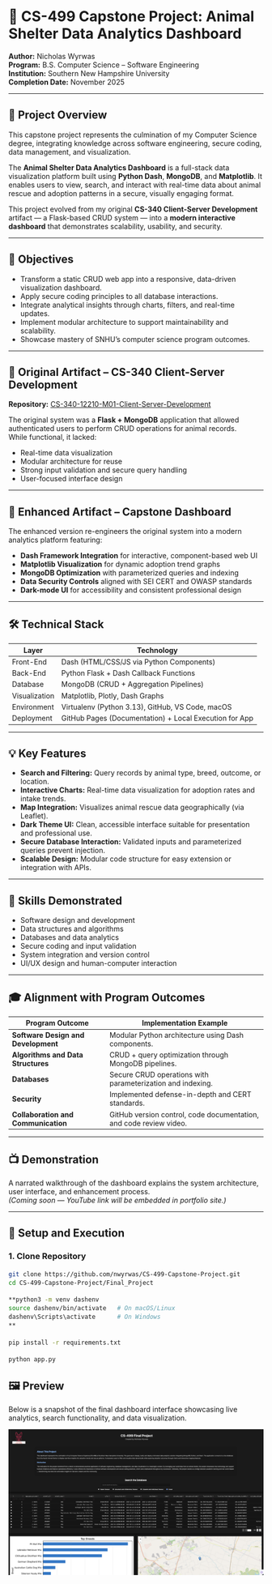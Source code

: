 # 🧠 CS-499 Capstone Project: Animal Shelter Data Analytics Dashboard  
**Author:** Nicholas Wyrwas  
**Program:** B.S. Computer Science – Software Engineering  
**Institution:** Southern New Hampshire University  
**Completion Date:** November 2025  

---

## 📘 Project Overview
This capstone project represents the culmination of my Computer Science degree, integrating knowledge across software engineering, secure coding, data management, and visualization.  

The **Animal Shelter Data Analytics Dashboard** is a full-stack data visualization platform built using **Python Dash**, **MongoDB**, and **Matplotlib**. It enables users to view, search, and interact with real-time data about animal rescue and adoption patterns in a secure, visually engaging format.

This project evolved from my original **CS-340 Client-Server Development** artifact — a Flask-based CRUD system — into a **modern interactive dashboard** that demonstrates scalability, usability, and security.

---

## 🎯 Objectives
- Transform a static CRUD web app into a responsive, data-driven visualization dashboard.  
- Apply secure coding principles to all database interactions.  
- Integrate analytical insights through charts, filters, and real-time updates.  
- Implement modular architecture to support maintainability and scalability.  
- Showcase mastery of SNHU’s computer science program outcomes.

---

## 🧩 Original Artifact – CS-340 Client-Server Development
**Repository:** [CS-340-12210-M01-Client-Server-Development](https://github.com/nwyrwas/CS-340-12210-M01-Client-Server-Development)

The original system was a **Flask + MongoDB** application that allowed authenticated users to perform CRUD operations for animal records.  
While functional, it lacked:
- Real-time data visualization  
- Modular architecture for reuse  
- Strong input validation and secure query handling  
- User-focused interface design  

---

## 🚀 Enhanced Artifact – Capstone Dashboard
The enhanced version re-engineers the original system into a modern analytics platform featuring:  
- **Dash Framework Integration** for interactive, component-based web UI  
- **Matplotlib Visualization** for dynamic adoption trend graphs  
- **MongoDB Optimization** with parameterized queries and indexing  
- **Data Security Controls** aligned with SEI CERT and OWASP standards  
- **Dark-mode UI** for accessibility and consistent professional design  

---

## 🛠️ Technical Stack
| Layer | Technology |
|-------|-------------|
| Front-End | Dash (HTML/CSS/JS via Python Components) |
| Back-End | Python Flask + Dash Callback Functions |
| Database | MongoDB (CRUD + Aggregation Pipelines) |
| Visualization | Matplotlib, Plotly, Dash Graphs |
| Environment | Virtualenv (Python 3.13), GitHub, VS Code, macOS |
| Deployment | GitHub Pages (Documentation) + Local Execution for App |


---

## 💡 Key Features
- **Search and Filtering:** Query records by animal type, breed, outcome, or location.  
- **Interactive Charts:** Real-time data visualization for adoption rates and intake trends.  
- **Map Integration:** Visualizes animal rescue data geographically (via Leaflet).  
- **Dark Theme UI:** Clean, accessible interface suitable for presentation and professional use.  
- **Secure Database Interaction:** Validated inputs and parameterized queries prevent injection.  
- **Scalable Design:** Modular code structure for easy extension or integration with APIs.  

---

## 🧠 Skills Demonstrated
- Software design and development  
- Data structures and algorithms  
- Databases and data analytics  
- Secure coding and input validation  
- System integration and version control  
- UI/UX design and human-computer interaction  

---

## 🎓 Alignment with Program Outcomes
| Program Outcome | Implementation Example |
|-----------------|------------------------|
| **Software Design and Development** | Modular Python architecture using Dash components. |
| **Algorithms and Data Structures** | CRUD + query optimization through MongoDB pipelines. |
| **Databases** | Secure CRUD operations with parameterization and indexing. |
| **Security** | Implemented defense-in-depth and CERT standards. |
| **Collaboration and Communication** | GitHub version control, code documentation, and code review video. |

---

## 📺 Demonstration
A narrated walkthrough of the dashboard explains the system architecture, user interface, and enhancement process.  
*(Coming soon — YouTube link will be embedded in portfolio site.)*

---

## 🧪 Setup and Execution

### 1. Clone Repository
```bash
git clone https://github.com/nwyrwas/CS-499-Capstone-Project.git
cd CS-499-Capstone-Project/Final_Project

**python3 -m venv dashenv
source dashenv/bin/activate   # On macOS/Linux
dashenv\Scripts\activate      # On Windows
**

pip install -r requirements.txt

python app.py

```

## 🖼️ Preview
Below is a snapshot of the final dashboard interface showcasing live analytics, search functionality, and data visualization.

![Dashboard Preview](screenshot.jpg)





